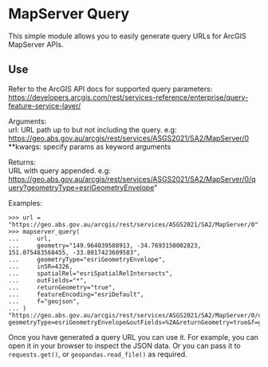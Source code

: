 # MapServer Query

This simple module allows you to easily generate query URLs for ArcGIS
MapServer APIs.

## Use

Refer to the ArcGIS API docs for supported query parameters:
https://developers.arcgis.com/rest/services-reference/enterprise/query-feature-service-layer/

Arguments:  
    url: URL path up to but not including the query. e.g:
        https://geo.abs.gov.au/arcgis/rest/services/ASGS2021/SA2/MapServer/0
    **kwargs: specify params as keyword arguments

Returns:  
    URL with query appended. e.g:
    https://geo.abs.gov.au/arcgis/rest/services/ASGS2021/SA2/MapServer/0/query?geometryType=esriGeometryEnvelope"

Examples:  

    >>> url = "https://geo.abs.gov.au/arcgis/rest/services/ASGS2021/SA2/MapServer/0"
    >>> mapserver_query(
    ...     url,
    ...     geometry="149.964039508913, -34.7693150002823, 151.075483568455, -33.8017423609583",
    ...     geometryType="esriGeometryEnvelope",
    ...     inSR=4326,
    ...     spatialRel="esriSpatialRelIntersects",
    ...     outFields="*",
    ...     returnGeometry="true",
    ...     featureEncoding="esriDefault",
    ...     f="geojson",
    ... )
    "https://geo.abs.gov.au/arcgis/rest/services/ASGS2021/SA2/MapServer/0/query?geometryType=esriGeometryEnvelope&outFields=%2A&returnGeometry=true&f=geojson&geometry=149.964039508913%2C+-34.7693150002823%2C+151.075483568455%2C+-33.8017423609583&inSR=4326&spatialRel=esriSpatialRelIntersects&featureEncoding=esriDefault"

Once you have generated a query URL you can use it. For example, you can
open it in your browser to inspect the JSON data. Or you can pass it to
`requests.get()`, or `geopandas.read_file()` as required.
